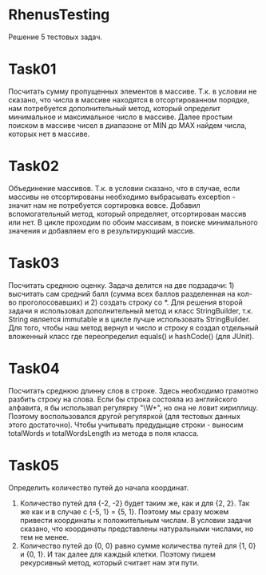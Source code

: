 # RhenusTesting
Решение 5 тестовых задач.
# Task01
Посчитать сумму пропущенных элементов в массиве.
Т.к. в условии не сказано, что числа в массиве находятся в отсортированном порядке, нам потребуется дополнительный метод, который определит минимальное и максимальное число в массиве.
Далее простым поиском в массиве чисел в диапазоне от MIN до MAX найдем числа, которых нет в массиве.
# Task02
Объединение массивов.
Т.к. в условии сказано, что в случае, если массивы не отсортированы необходимо выбрасывать exception - значит нам не потребуется сортировка вовсе. Добавил вспомогательный метод, который определяет, отсортирован массив или нет.
В цикле проходим по обоим массивам, в поиске минимального значения и добавляем его в результирующий массив.
# Task03
Посчитать среднюю оценку.
Задача делится на две подзадачи: 1) высчитать сам средний балл (сумма всех баллов разделенная на кол-во проголосовавших) и 2) создать строку со *. Для решения второй задачи я использовал дополнительный метод и класс StringBuilder, т.к. String является immutable и в цикле лучше использовать StringBuilder.
Для того, чтобы наш метод вернул и число и строку я создал отдельный вложенный класс где переопределил equals() и hashCode() (для JUnit).
# Task04
Посчитать среднюю длинну слов в строке.
Здесь необходимо грамотно разбить строку на слова. Если бы строка состояла из английского алфавита, я бы использвал регулярку "\W+", но она не ловит кириллицу. Поэтому воспользовался другой регуляркой (для тестовых данных этого достаточно).
Чтобы учитывать предудыщие строки - выносим totalWords и totalWordsLength из метода в поля класса.
# Task05
Определить количество путей до начала координат.
1) Количество путей для {-2, -2} будет таким же, как и для {2, 2}. Так же как и в случае с {-5, 1} = {5, 1}. Поэтому мы сразу можем привести координаты к положительным числам. В условии задачи сказано, что координаты представлены натуральными числами, но тем не менее.
2) Количество путей до {0, 0} равно сумме количества путей для {1, 0} и {0, 1}. И так далее для каждый клетки.
Поэтому пишем рекурсивный метод, который считает нам эти пути.

